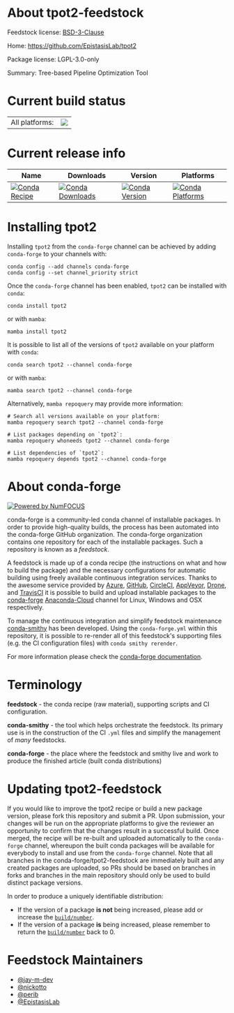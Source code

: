 About tpot2-feedstock
=====================

Feedstock license: [BSD-3-Clause](https://github.com/conda-forge/tpot2-feedstock/blob/main/LICENSE.txt)

Home: https://github.com/EpistasisLab/tpot2

Package license: LGPL-3.0-only

Summary: Tree-based Pipeline Optimization Tool

Current build status
====================


<table><tr><td>All platforms:</td>
    <td>
      <a href="https://dev.azure.com/conda-forge/feedstock-builds/_build/latest?definitionId=19441&branchName=main">
        <img src="https://dev.azure.com/conda-forge/feedstock-builds/_apis/build/status/tpot2-feedstock?branchName=main">
      </a>
    </td>
  </tr>
</table>

Current release info
====================

| Name | Downloads | Version | Platforms |
| --- | --- | --- | --- |
| [![Conda Recipe](https://img.shields.io/badge/recipe-tpot2-green.svg)](https://anaconda.org/conda-forge/tpot2) | [![Conda Downloads](https://img.shields.io/conda/dn/conda-forge/tpot2.svg)](https://anaconda.org/conda-forge/tpot2) | [![Conda Version](https://img.shields.io/conda/vn/conda-forge/tpot2.svg)](https://anaconda.org/conda-forge/tpot2) | [![Conda Platforms](https://img.shields.io/conda/pn/conda-forge/tpot2.svg)](https://anaconda.org/conda-forge/tpot2) |

Installing tpot2
================

Installing `tpot2` from the `conda-forge` channel can be achieved by adding `conda-forge` to your channels with:

```
conda config --add channels conda-forge
conda config --set channel_priority strict
```

Once the `conda-forge` channel has been enabled, `tpot2` can be installed with `conda`:

```
conda install tpot2
```

or with `mamba`:

```
mamba install tpot2
```

It is possible to list all of the versions of `tpot2` available on your platform with `conda`:

```
conda search tpot2 --channel conda-forge
```

or with `mamba`:

```
mamba search tpot2 --channel conda-forge
```

Alternatively, `mamba repoquery` may provide more information:

```
# Search all versions available on your platform:
mamba repoquery search tpot2 --channel conda-forge

# List packages depending on `tpot2`:
mamba repoquery whoneeds tpot2 --channel conda-forge

# List dependencies of `tpot2`:
mamba repoquery depends tpot2 --channel conda-forge
```


About conda-forge
=================

[![Powered by
NumFOCUS](https://img.shields.io/badge/powered%20by-NumFOCUS-orange.svg?style=flat&colorA=E1523D&colorB=007D8A)](https://numfocus.org)

conda-forge is a community-led conda channel of installable packages.
In order to provide high-quality builds, the process has been automated into the
conda-forge GitHub organization. The conda-forge organization contains one repository
for each of the installable packages. Such a repository is known as a *feedstock*.

A feedstock is made up of a conda recipe (the instructions on what and how to build
the package) and the necessary configurations for automatic building using freely
available continuous integration services. Thanks to the awesome service provided by
[Azure](https://azure.microsoft.com/en-us/services/devops/), [GitHub](https://github.com/),
[CircleCI](https://circleci.com/), [AppVeyor](https://www.appveyor.com/),
[Drone](https://cloud.drone.io/welcome), and [TravisCI](https://travis-ci.com/)
it is possible to build and upload installable packages to the
[conda-forge](https://anaconda.org/conda-forge) [Anaconda-Cloud](https://anaconda.org/)
channel for Linux, Windows and OSX respectively.

To manage the continuous integration and simplify feedstock maintenance
[conda-smithy](https://github.com/conda-forge/conda-smithy) has been developed.
Using the ``conda-forge.yml`` within this repository, it is possible to re-render all of
this feedstock's supporting files (e.g. the CI configuration files) with ``conda smithy rerender``.

For more information please check the [conda-forge documentation](https://conda-forge.org/docs/).

Terminology
===========

**feedstock** - the conda recipe (raw material), supporting scripts and CI configuration.

**conda-smithy** - the tool which helps orchestrate the feedstock.
                   Its primary use is in the construction of the CI ``.yml`` files
                   and simplify the management of *many* feedstocks.

**conda-forge** - the place where the feedstock and smithy live and work to
                  produce the finished article (built conda distributions)


Updating tpot2-feedstock
========================

If you would like to improve the tpot2 recipe or build a new
package version, please fork this repository and submit a PR. Upon submission,
your changes will be run on the appropriate platforms to give the reviewer an
opportunity to confirm that the changes result in a successful build. Once
merged, the recipe will be re-built and uploaded automatically to the
`conda-forge` channel, whereupon the built conda packages will be available for
everybody to install and use from the `conda-forge` channel.
Note that all branches in the conda-forge/tpot2-feedstock are
immediately built and any created packages are uploaded, so PRs should be based
on branches in forks and branches in the main repository should only be used to
build distinct package versions.

In order to produce a uniquely identifiable distribution:
 * If the version of a package **is not** being increased, please add or increase
   the [``build/number``](https://docs.conda.io/projects/conda-build/en/latest/resources/define-metadata.html#build-number-and-string).
 * If the version of a package **is** being increased, please remember to return
   the [``build/number``](https://docs.conda.io/projects/conda-build/en/latest/resources/define-metadata.html#build-number-and-string)
   back to 0.

Feedstock Maintainers
=====================

* [@jay-m-dev](https://github.com/jay-m-dev/)
* [@nickotto](https://github.com/nickotto/)
* [@perib](https://github.com/perib/)
* [@EpistasisLab](https://github.com/EpistasisLab/)
